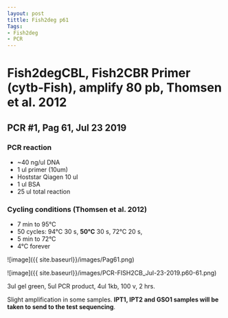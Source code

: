 ```yaml
---
layout: post
tittle: Fish2deg p61
Tags:
- Fish2deg
- PCR
---
```

# Fish2degCBL, Fish2CBR Primer (cytb-Fish), amplify **80 pb**, Thomsen et al. 2012
## **PCR #1, Pag 61, Jul 23 2019**

### **PCR reaction**
* ~40 ng/ul DNA
* 1 ul primer (10um)
* Hoststar Qiagen 10 ul
* 1 ul BSA
* 25 ul total reaction


### **Cycling conditions (Thomsen et al. 2012)**
- 7 min to 95°C
- 50 cycles:
  94°C 30 s,
  **50°C** 30 s,
  72°C 20 s,
- 5 min to 72°C
- 4°C forever


![image]({{ site.baseurl}}/images/Pag61.png)

![image]({{ site.baseurl}}/images/PCR-FISH2CB_Jul-23-2019.p60-61.png)

3ul gel green,
5ul PCR product,
4ul 1kb,
100 v, 2 hrs.

Slight amplification in some samples. **IPT1, IPT2 and GSO1 samples will be taken to send to the test sequencing**.
